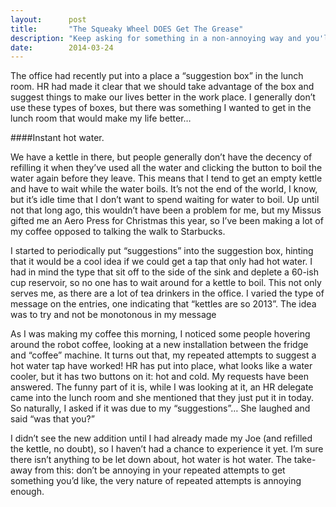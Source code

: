 ```yaml
---
layout:      post
title:       "The Squeaky Wheel DOES Get The Grease"
description: "Keep asking for something in a non-annoying way and you'll get it"
date:        2014-03-24
---
```


The office had recently put into a place a “suggestion box” in the lunch room. HR had made it clear that we should take advantage of the box and suggest things to make our lives better in the work place. I generally don’t use these types of boxes, but there was something I wanted to get in the lunch room that would make my life better…

####Instant hot water.

We have a kettle in there, but people generally don’t have the decency of refilling it when they’ve used all the water and clicking the button to boil the water again before they leave. This means that I tend to get an empty kettle and have to wait while the water boils. It’s not the end of the world, I know, but it’s idle time that I don’t want to spend waiting for water to boil. Up until not that long ago, this wouldn’t have been a problem for me, but my Missus gifted me an Aero Press for Christmas this year, so I’ve been making a lot of my coffee opposed to talking the walk to Starbucks.

I started to periodically put “suggestions” into the suggestion box, hinting that it would be a cool idea if we could get a tap that only had hot water. I had in mind the type that sit off to the side of the sink and deplete a 60-ish cup reservoir, so no one has to wait around for a kettle to boil. This not only serves me, as there are a lot of tea drinkers in the office. I varied the type of message on the entries, one indicating that “kettles are so 2013”. The idea was to try and not be monotonous in my message

As I was making my coffee this morning, I noticed some people hovering around the robot coffee, looking at a new installation between the fridge and “coffee” machine. It turns out that, my repeated attempts to suggest a hot water tap have worked! HR has put into place, what looks like a water cooler, but it has two buttons on it: hot and cold. My requests have been answered. The funny part of it is, while I was looking at it, an HR delegate came into the lunch room and she mentioned that they just put it in today. So naturally, I asked if it was due to my “suggestions”… She laughed and said “was that you?”

I didn’t see the new addition until I had already made my Joe (and refilled the kettle, no doubt), so I haven’t had a chance to experience it yet. I’m sure there isn’t anything to be let down about, hot water is hot water. The take-away from this: don’t be annoying in your repeated attempts to get something you’d like, the very nature of repeated attempts is annoying enough.
